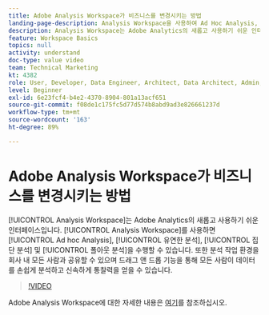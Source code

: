 ```yaml
---
title: Adobe Analysis Workspace가 비즈니스를 변경시키는 방법
landing-page-description: Analysis Workspace을 사용하여 Ad Hoc Analysis, 유연한 분석, 집단 분석 및 폴아웃 분석을 수행하는 방법을 알아봅니다.
description: Analysis Workspace는 Adobe Analytics의 새롭고 사용하기 쉬운 인터페이스입니다. Analysis Workspace를 통해 Ad hoc Analysis, 유연한 분석, 집단 분석 및 폴아웃 분석을 수행할 수 있습니다. 또한 분석 작업 환경을 회사 내 모든 사람과 공유할 수 있으며 드래그 앤 드롭 기능을 통해 모든 사람이 데이터를 손쉽게 분석하고 신속하게 통찰력을 얻을 수 있습니다.
feature: Workspace Basics
topics: null
activity: understand
doc-type: value video
team: Technical Marketing
kt: 4382
role: User, Developer, Data Engineer, Architect, Data Architect, Admin, Leader
level: Beginner
exl-id: 6e23fcf4-b4e2-4370-8904-801a13acf651
source-git-commit: f08de1c175fc5d77d574b8abd9ad3e826661237d
workflow-type: tm+mt
source-wordcount: '163'
ht-degree: 89%

---
```


# Adobe Analysis Workspace가 비즈니스를 변경시키는 방법

[!UICONTROL Analysis Workspace]는 Adobe Analytics의 새롭고 사용하기 쉬운 인터페이스입니다. [!UICONTROL Analysis Workspace]를 사용하면 [!UICONTROL Ad hoc Analysis], [!UICONTROL 유연한 분석], [!UICONTROL 집단 분석] 및 [!UICONTROL 폴아웃 분석]을 수행할 수 있습니다. 또한 분석 작업 환경을 회사 내 모든 사람과 공유할 수 있으며 드래그 앤 드롭 기능을 통해 모든 사람이 데이터를 손쉽게 분석하고 신속하게 통찰력을 얻을 수 있습니다.

>[!VIDEO](https://video.tv.adobe.com/v/31501/?quality=12)

Adobe Analysis Workspace에 대한 자세한 내용은 [여기](https://www.adobe.com/kr/analytics/ad-hoc-analysis.html?sdid=T32PLYTV&amp;mv=search)를 참조하십시오.
